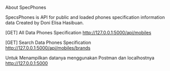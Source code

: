 About SpecPhones

SpecsPhones is API for public and loaded phones specification information data Created by Doni Elisa Hasibuan.

[GET] All Data Phones Specification
http://127.0.0.1:5000/api/mobiles

[GET] Search Data Phones Specification
http://127.0.0.1:5000/api/mobiles/brands

Untuk Menampilkan datanya menggunakan Postman dan localhostnya http://127.0.0.1:5000
